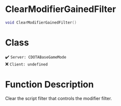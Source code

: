 # ClearModifierGainedFilter
```lua
void ClearModifierGainedFilter()
```
# Class
✔️ `Server: CDOTABaseGameMode`  
❌ `Client: undefined`  

# Function Description
Clear the script filter that controls the modifier filter.
